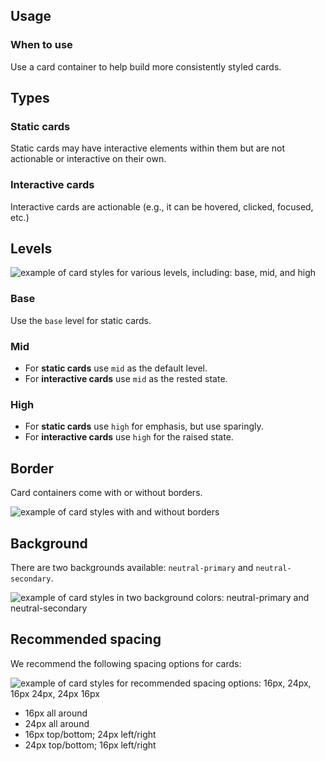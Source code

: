 ## Usage

### When to use

Use a card container to help build more consistently styled cards.

## Types

### Static cards

Static cards may have interactive elements within them but are not actionable or interactive on their own.

### Interactive cards

Interactive cards are actionable (e.g., it can be hovered, clicked, focused, etc.)

## Levels

![example of card styles for various levels, including: base, mid, and high](/assets/components/card/card-levels.png)

### Base

Use the `base` level for static cards.

### Mid

- For **static cards** use `mid` as the default level.
- For **interactive cards** use `mid` as the rested state.

### High

- For **static cards** use `high` for emphasis, but use sparingly.
- For **interactive cards** use `high` for the raised state.

## Border

Card containers come with or without borders.

![example of card styles with and without borders](/assets/components/card/card-borders.png)

## Background

There are two backgrounds available: `neutral-primary` and `neutral-secondary`.

![example of card styles in two background colors: neutral-primary and neutral-secondary](/assets/components/card/card-backgrounds.png)

## Recommended spacing

We recommend the following spacing options for cards:

![example of card styles for recommended spacing options: 16px, 24px, 16px 24px, 24px 16px](/assets/components/card/card-spacing.png)

- 16px all around
- 24px all around
- 16px top/bottom; 24px left/right
- 24px top/bottom; 16px left/right